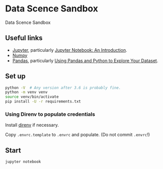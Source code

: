 # Data Scence Sandbox

Data Scence Sandbox

## Useful links

* [Jupyter](https://pinboard.in/u:brunns/t:jupyter), particularly [Jupyter Notebook: An Introduction](https://realpython.com/jupyter-notebook-introduction/).
* [Numpy](https://pinboard.in/u:brunns/t:numpy)
* [Pandas](https://pinboard.in/u:brunns/t:pandas), particularly [Using Pandas and Python to Explore Your Dataset](https://realpython.com/pandas-python-explore-dataset/).

## Set up

```bash
python -V  # Any version after 3.6 is probably fine.
python -m venv venv
source venv/bin/activate
pip install -U -r requirements.txt
```

### Using Direnv to populate credentials

Install [direnv](https://direnv.net/) if necessary.

Copy `.envrc.template` to `.envrc` and populate. (Do not commit `.envrc`!)

## Start

```bash
jupyter notebook
```
